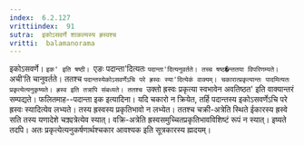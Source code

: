 ```yaml
---
index:  6.2.127
vrittiindex:  91
sutra:  इकोऽसवर्णे शाकल्यस्य ह्रस्वश्च
vritti:  balamanorama 
---
```


इकोऽसवर्णे। `इक' इति षष्ठी। `एङः पदान्ता'दित्यतः `पदान्ता'दित्यनुवर्तते। तच्च षष्ठ�न्ततया विपरिणम्यते। `अची'ति चानुवर्तते। ततश्च `पदान्तस्येकोऽसवर्णेऽचि परे ह्रस्वः स्या'दित्येकं वाक्यम्। चकारात्प्रकृत्यान्तः पादमित्यतः प्रकृत्येत्यनुकृष्यते। ह्रस्व इति तत्रापि संबध्यते। ततश्च `उक्तो ह्रस्वः प्रकृत्या स्वभावेन अवतिष्ठत' इति वाक्यान्तरं सम्पद्यते। फलितमाह--पदान्ता इक इत्यादिना। यदि चकारो न क्रियेत, तर्हि पदान्तस्य इकोऽसवर्णेऽचि परे ह्रस्वः स्यादित्येव लभ्यते। तस्य ह्रस्वस्य प्रकृतिभावो न लभ्येत। ततश्च चक्री-अत्रेति स्थिते ईकारस्य ह्रस्वे सति तस्य यणादेशे चक्र्यत्रेत्येव स्यात्। वक्रि-अत्रेति ह्रस्वसमुच्चितप्रकृतिभावविशिष्टं रूपं न स्यात्। इष्यते तदपि। अतः प्रकृत्येत्यनुकर्षणार्थश्चकार आवश्यक इति सूत्रकारस्य ह्मदयम्।

